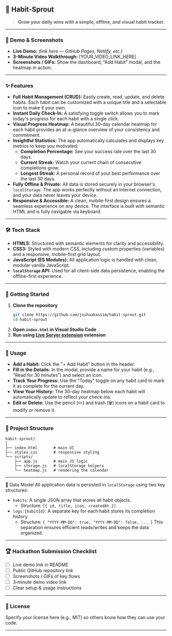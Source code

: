 ## 🌱 Habit‑Sprout

> **Grow your daily wins with a simple, offline, and visual habit tracker.**

---

### 📸 Demo & Screenshots
- **Live Demo:** *(link here — GitHub Pages, Netlify, etc.)*
- **3-Minute Video Walkthrough:** [YOUR_VIDEO_LINK_HERE]
- **Screenshots / GIFs:** Show the dashboard, “Add Habit” modal, and the heatmap in action.

---

### ✨ Features
- **Full Habit Management (CRUD):** Easily create, read, update, and delete habits. Each habit can be customized with a unique title and a selectable icon to make it your own.
- **Instant Daily Check-In:** A satisfying toggle switch allows you to mark today's progress for each habit with a single click.
- **Visual Progress Heatmap:** A beautiful 30-day calendar heatmap for each habit provides an at-a-glance overview of your consistency and commitment.
- **Insightful Statistics:** The app automatically calculates and displays key metrics to keep you motivated:
   - **Completion Percentage:** See your success rate over the last 30 days.
   - **Current Streak:** Watch your current chain of consecutive completions grow.
   - **Longest Streak:** A personal record of your best performance over the last 30 days.
- **Fully Offline & Private:** All data is stored securely in your browser's `localStorage`. The app works perfectly without an internet connection, and your data never leaves your device.
- **Responsive & Accessible:** A clean, mobile-first design ensures a seamless experience on any device. The interface is built with semantic HTML and is fully navigable via keyboard.

---

### 🛠 Tech Stack
- **HTML5:** Structured with semantic elements for clarity and accessibility.
- **CSS3:** Styled with modern CSS, including custom properties (variables) and a responsive, mobile-first grid layout.
- **JavaScript (ES Modules):** All application logic is handled with clean, modular vanilla JavaScript.
- **`localStorage` API:** Used for all client-side data persistence, enabling the offline-first experience.

---

### 🚀 Getting Started
1. **Clone the repository**  
   ```bash
   git clone https://github.com/joshuakassim/habit-sprout.git
   cd habit-sprout
   ```
2. **Open `index.html` in Visual Studio Code**
3. **Run using [Live Server extension](https://marketplace.visualstudio.com/items?itemName=ritwickdey.LiveServer) extension**  

---

### 📖 Usage
- **Add a Habit:** Click the "+ Add Habit" button in the header.
- **Fill in the Details:** In the modal, provide a name for your habit (e.g., "Read for 30 minutes") and select an icon.
- **Track Your Progress:** Use the "Today" toggle on any habit card to mark it as complete for the current day.
- **View Your History:** The 30-day heatmap below each habit will automatically update to reflect your check-ins.
- **Edit or Delete:** Use the pencil (✏️) and trash (🗑️) icons on a habit card to modify or remove it.

---

### 📂 Project Structure
```
habit-sprout/
│
├── index.html       # main UI
├── styles.css       # responsive styling
└── scripts/
    ├── app.js       # main JS logic
    ├── storage.js   # localStorage helpers
    └── heatmap.js   # rendering the calendar
```

---

💾 Data Model
All application data is persisted in `localStorage` using two key structures:

- `habits`: A single JSON array that stores all habit objects.
   - Structure: `[{ id, title, icon, createdAt }]`
- `logs:{habitId}`: A separate key for each habit stores its completion history.
   - Structure: `{ "YYYY-MM-DD": true, "YYYY-MM-DD": false, ... }`
This separation ensures efficient reads/writes and keeps the data organized.

---

### 🏆 Hackathon Submission Checklist
- [ ] Live demo link in README  
- [ ] Public GitHub repository link  
- [ ] Screenshots / GIFs of key flows  
- [ ] 3‑minute demo video link  
- [ ] Clear setup & usage instructions  

---

### 📜 License
Specify your license here (e.g., MIT) so others know how they can use your code.

---
